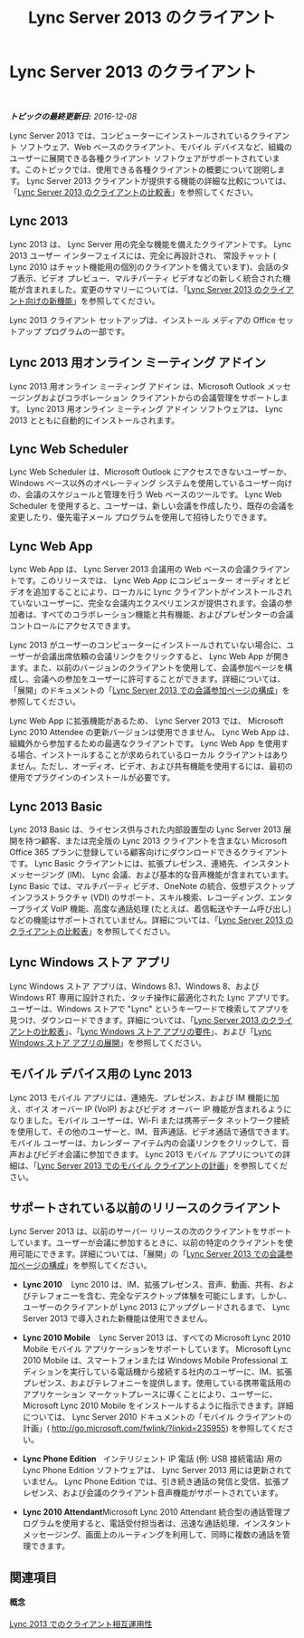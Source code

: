 ﻿---
title: Lync Server 2013 のクライアント
TOCTitle: Lync Server のクライアント
ms:assetid: e143ce9b-3624-4066-942d-6c86ad99be91
ms:mtpsurl: https://technet.microsoft.com/ja-jp/library/Gg398996(v=OCS.15)
ms:contentKeyID: 48273900
ms.date: 12/10/2016
mtps_version: v=OCS.15
ms.translationtype: HT
---

# Lync Server 2013 のクライアント

 

_**トピックの最終更新日:** 2016-12-08_

Lync Server 2013 では、コンピューターにインストールされているクライアント ソフトウェア、Web ベースのクライアント、モバイル デバイスなど、組織のユーザーに展開できる各種クライアント ソフトウェアがサポートされています。このトピックでは、使用できる各種クライアントの概要について説明します。 Lync Server 2013 クライアントが提供する機能の詳細な比較については、「[Lync Server 2013 のクライアントの比較表](lync-server-2013-desktop-client-comparison-tables.md)」を参照してください。

## Lync 2013

Lync 2013 は、 Lync Server 用の完全な機能を備えたクライアントです。 Lync 2013 ユーザー インターフェイスには、完全に再設計され、 常設チャット ( Lync 2010 はチャット機能用の個別のクライアントを備えています)、会話のタブ表示、ビデオ プレビュー、マルチパーティ ビデオなどの新しく統合された機能が含まれました。変更のサマリーについては、「[Lync Server 2013 のクライアント向けの新機能](lync-server-2013-what-s-new-for-clients.md)」を参照してください。

Lync 2013 クライアント セットアップは、インストール メディアの Office セットアップ プログラムの一部です。

## Lync 2013 用オンライン ミーティング アドイン

Lync 2013 用オンライン ミーティング アドイン は、Microsoft Outlook メッセージングおよびコラボレーション クライアントからの会議管理をサポートします。 Lync 2013 用オンライン ミーティング アドイン ソフトウェアは、 Lync 2013 とともに自動的にインストールされます。

## Lync Web Scheduler

Lync Web Scheduler は、Microsoft Outlook にアクセスできないユーザーか、Windows ベース以外のオペレーティング システムを使用しているユーザー向けの、会議のスケジュールと管理を行う Web ベースのツールです。 Lync Web Scheduler を使用すると、ユーザーは、新しい会議を作成したり、既存の会議を変更したり、優先電子メール プログラムを使用して招待したりできます。

## Lync Web App

Lync Web App は、 Lync Server 2013 会議用の Web ベースの会議クライアントです。このリリースでは、 Lync Web App にコンピューター オーディオとビデオを追加することにより、ローカルに Lync クライアントがインストールされていないユーザーに、完全な会議内エクスペリエンスが提供されます。会議の参加者は、すべてのコラボレーション機能と共有機能、およびプレゼンターの会議コントロールにアクセスできます。

Lync 2013 がユーザーのコンピューターにインストールされていない場合に、ユーザーが会議出席依頼の会議リンクをクリックすると、 Lync Web App が開きます。また、以前のバージョンのクライアントを使用して、会議参加ページを構成し、会議への参加をユーザーに許可することができます。詳細については、「展開」のドキュメントの「[Lync Server 2013 での会議参加ページの構成](lync-server-2013-configuring-the-meeting-join-page.md)」を参照してください。

Lync Web App に拡張機能があるため、 Lync Server 2013 では、 Microsoft Lync 2010 Attendee の更新バージョンは使用できません。 Lync Web App は、組織外から参加するための最適なクライアントです。 Lync Web App を使用する場合、インストールすることが求められているローカル クライアントはありません。ただし、オーディオ、ビデオ、および共有機能を使用するには、最初の使用でプラグインのインストールが必要です。

## Lync 2013 Basic

Lync 2013 Basic は、ライセンス供与された内部設置型の Lync Server 2013 展開を持つ顧客、または完全版の Lync 2013 クライアントを含まない Microsoft Office 365 プランに登録している顧客向けにダウンロードできるクライアントです。 Lync Basic クライアントには、拡張プレゼンス、連絡先、インスタント メッセージング (IM)、 Lync 会議、および基本的な音声機能が含まれています。 Lync Basic では、マルチパーティ ビデオ、OneNote の統合、仮想デスクトップ インフラストラクチャ (VDI) のサポート、スキル検索、レコーディング、エンタープライズ VoIP 機能、高度な通話処理 (たとえば、着信転送やチーム呼び出し) などの機能はサポートされていません。詳細については、「[Lync Server 2013 のクライアントの比較表](lync-server-2013-desktop-client-comparison-tables.md)」を参照してください。

## Lync Windows ストア アプリ

Lync Windows ストア アプリは、Windows 8.1、Windows 8、および Windows RT 専用に設計された、タッチ操作に最適化された Lync アプリです。ユーザーは、Windows ストアで "Lync" というキーワードで検索してアプリを見つけ、ダウンロードできます。詳細については、「[Lync Server 2013 のクライアントの比較表](lync-server-2013-desktop-client-comparison-tables.md)」、「[Lync Windows ストア アプリの要件](lync-server-2013-lync-windows-store-app-requirements.md)」、および「[Lync Windows ストア アプリの展開](lync-server-2013-deploying-lync-windows-store-app.md)」を参照してください。

## モバイル デバイス用の Lync 2013

Lync 2013 モバイル アプリには、連絡先、プレゼンス、および IM 機能に加え、ボイス オーバー IP (VoIP) およびビデオ オーバー IP 機能が含まれるようになりました。モバイル ユーザーは、Wi-Fi または携帯データ ネットワーク接続を使用して、その他のユーザーと、IM、音声通話、ビデオ通話で通信できます。モバイル ユーザーは、カレンダー アイテム内の会議リンクをクリックして、音声およびビデオ会議に参加できます。 Lync 2013 モバイル アプリについての詳細は、「[Lync Server 2013 でのモバイル クライアントの計画](lync-server-2013-planning-for-mobile-clients.md)」を参照してください。

## サポートされている以前のリリースのクライアント

Lync Server 2013 は、以前のサーバー リリースの次のクライアントをサポートしています。ユーザーが会議に参加するときに、以前の特定のクライアントを使用可能にできます。詳細については、「展開」の「[Lync Server 2013 での会議参加ページの構成](lync-server-2013-configuring-the-meeting-join-page.md)」を参照してください。

  - **Lync 2010**    Lync 2010 は、IM、拡張プレゼンス、音声、動画、共有、およびテレフォニーを含む、完全なデスクトップ体験を可能にします。しかし、ユーザーのクライアントが Lync 2013 にアップグレードされるまで、 Lync Server 2013 で導入された新機能は使用できません。

  - **Lync 2010 Mobile**    Lync Server 2013 は、すべての Microsoft Lync 2010 Mobile モバイル アプリケーションをサポートしています。 Microsoft Lync 2010 Mobile は、スマートフォンまたは Windows Mobile Professional エディションを実行している電話機から接続する社内のユーザーに、IM、拡張プレゼンス、およびテレフォニーを提供します。使用している携帯電話用のアプリケーション マーケットプレースに導くことにより、ユーザーに、 Microsoft Lync 2010 Mobile をインストールするように指示できます。詳細については、 Lync Server 2010 ドキュメントの「モバイル クライアントの計画」( <http://go.microsoft.com/fwlink/?linkid=235955>) を参照してください。

  - **Lync Phone Edition**   インテリジェント IP 電話 (例: USB 接続電話) 用の Lync Phone Edition ソフトウェアは、 Lync Server 2013 用には更新されていません。 Lync Phone Edition では、引き続き通話の発信と受信、拡張プレゼンス、および会議のクライアント音声機能がサポートされています。

  - **Lync 2010 Attendant**Microsoft Lync 2010 Attendant 統合型の通話管理プログラムを使用すると、電話受付担当者は、迅速な通話処理、インスタント メッセージング、画面上のルーティングを利用して、同時に複数の通話を管理できます。

## 関連項目

#### 概念

[Lync 2013 でのクライアント相互運用性](lync-server-2013-client-interoperability-in-lync-2013.md)


